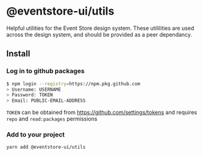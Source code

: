 # @eventstore-ui/utils

Helpful utilities for the Event Store design system. These utililities are used across the design system, and should be provided as a peer dependancy.

## Install

### Log in to github packages

```sh
$ npm login --registry=https://npm.pkg.github.com
> Username: USERNAME
> Password: TOKEN
> Email: PUBLIC-EMAIL-ADDRESS
```

`TOKEN` can be obtained from https://github.com/settings/tokens and requires `repo` and `read:packages` permissions

### Add to your project

```sh
yarn add @eventstore-ui/utils
```
